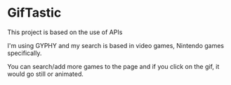 # GifTastic

This project is based on the use of APIs

I'm using GYPHY and my search is based in video games, Nintendo games specifically.

You can search/add more games to the page and if you click on the gif, it would go still or animated.
